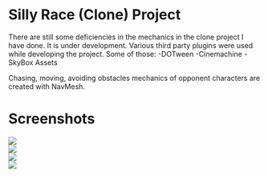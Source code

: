 # Silly Race (Clone) Project
There are still some deficiencies in the mechanics in the clone project I have done. It is under development. Various third party plugins were used while developing the project. Some of those:
-DOTween
-Cinemachine
-SkyBox Assets

Chasing, moving, avoiding obstacles mechanics of opponent characters are created with NavMesh.

# Screenshots
![](https://github.com/ksensazli/Silly-Race-Clone-Project/blob/master/Screenshots/SS-1.jpg) <br />
![](https://github.com/ksensazli/Silly-Race-Clone-Project/blob/master/Screenshots/SS-2.jpg) <br />
![](https://github.com/ksensazli/Silly-Race-Clone-Project/blob/master/Screenshots/SS-3.jpg) <br />
![](https://github.com/ksensazli/Silly-Race-Clone-Project/blob/master/Screenshots/SS-4.jpg)

